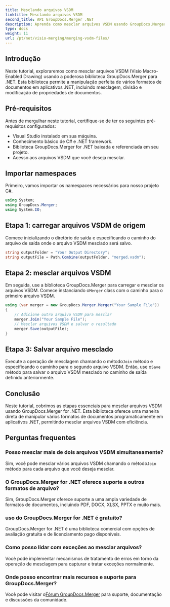 ```yaml
---
title: Mesclando arquivos VSDM
linktitle: Mesclando arquivos VSDM
second_title: API GroupDocs.Merger .NET
description: Aprenda como mesclar arquivos VSDM usando GroupDocs.Merger for .NET. Simplifique suas tarefas de gerenciamento de documentos com esta biblioteca fácil de usar.
type: docs
weight: 11
url: /pt/net/visio-merging/merging-vsdm-files/
---
```

## Introdução
Neste tutorial, exploraremos como mesclar arquivos VSDM (Visio Macro-Enabled Drawing) usando a poderosa biblioteca GroupDocs.Merger para .NET. Esta biblioteca permite a manipulação perfeita de vários formatos de documentos em aplicativos .NET, incluindo mesclagem, divisão e modificação de propriedades de documentos.
## Pré-requisitos
Antes de mergulhar neste tutorial, certifique-se de ter os seguintes pré-requisitos configurados:
- Visual Studio instalado em sua máquina.
- Conhecimento básico de C# e .NET framework.
- Biblioteca GroupDocs.Merger for .NET baixada e referenciada em seu projeto.
- Acesso aos arquivos VSDM que você deseja mesclar.

## Importar namespaces
Primeiro, vamos importar os namespaces necessários para nosso projeto C#.
```csharp
using System; 
using GroupDocs.Merger;
using System.IO;
```
## Etapa 1: carregar arquivos VSDM de origem
Comece inicializando o diretório de saída e especificando o caminho do arquivo de saída onde o arquivo VSDM mesclado será salvo.
```csharp
string outputFolder = "Your Output Directory";
string outputFile = Path.Combine(outputFolder, "merged.vsdm");
```
## Etapa 2: mesclar arquivos VSDM
 Em seguida, use a biblioteca GroupDocs.Merger para carregar e mesclar os arquivos VSDM. Comece instanciando o`Merger` class com o caminho para o primeiro arquivo VSDM.
```csharp
using (var merger = new GroupDocs.Merger.Merger("Your Sample File"))
{
    // Adicione outro arquivo VSDM para mesclar
    merger.Join("Your Sample File");
    // Mesclar arquivos VSDM e salvar o resultado
    merger.Save(outputFile);
}
```
## Etapa 3: Salvar arquivo mesclado
Execute a operação de mesclagem chamando o método`Join` método e especificando o caminho para o segundo arquivo VSDM. Então, use o`Save` método para salvar o arquivo VSDM mesclado no caminho de saída definido anteriormente.

## Conclusão
Neste tutorial, cobrimos as etapas essenciais para mesclar arquivos VSDM usando GroupDocs.Merger for .NET. Esta biblioteca oferece uma maneira direta de manipular vários formatos de documentos programaticamente em aplicativos .NET, permitindo mesclar arquivos VSDM com eficiência.

## Perguntas frequentes
### Posso mesclar mais de dois arquivos VSDM simultaneamente?
 Sim, você pode mesclar vários arquivos VSDM chamando o método`Join` método para cada arquivo que você deseja mesclar.
### O GroupDocs.Merger for .NET oferece suporte a outros formatos de arquivo?
Sim, GroupDocs.Merger oferece suporte a uma ampla variedade de formatos de documentos, incluindo PDF, DOCX, XLSX, PPTX e muito mais.
### uso do GroupDocs.Merger for .NET é gratuito?
GroupDocs.Merger for .NET é uma biblioteca comercial com opções de avaliação gratuita e de licenciamento pago disponíveis.
### Como posso lidar com exceções ao mesclar arquivos?
Você pode implementar mecanismos de tratamento de erros em torno da operação de mesclagem para capturar e tratar exceções normalmente.
### Onde posso encontrar mais recursos e suporte para GroupDocs.Merger?
 Você pode visitar o[Fórum GroupDocs.Merger](https://forum.groupdocs.com/c/merger/32) para suporte, documentação e discussões da comunidade.